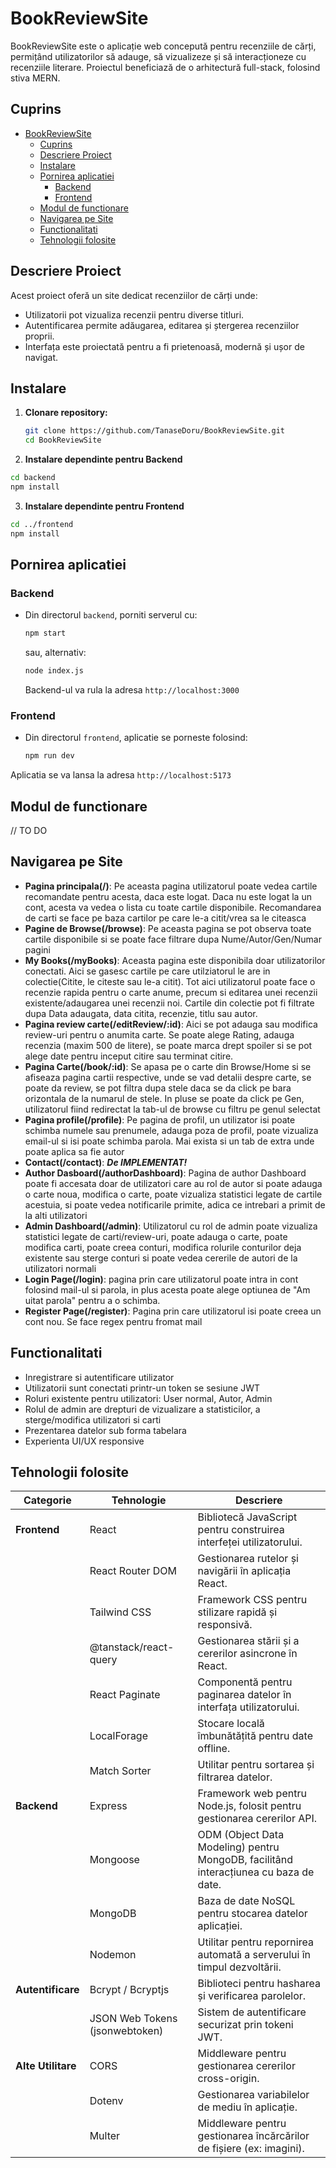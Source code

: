 # BookReviewSite

BookReviewSite este o aplicație web concepută pentru recenziile de cărți, permițând utilizatorilor să adauge, să vizualizeze și să interacționeze cu recenziile literare. Proiectul beneficiază de o arhitectură full-stack, folosind stiva MERN.

## Cuprins
- [BookReviewSite](#bookreviewsite)
  - [Cuprins](#cuprins)
  - [Descriere Proiect](#descriere-proiect)
  - [Instalare](#instalare)
  - [Pornirea aplicatiei](#pornirea-aplicatiei)
    - [Backend](#backend)
    - [Frontend](#frontend)
  - [Modul de functionare](#modul-de-functionare)
  - [Navigarea pe Site](#navigarea-pe-site)
  - [Functionalitati](#functionalitati)
  - [Tehnologii folosite](#tehnologii-folosite)

## Descriere Proiect
Acest proiect oferă un site dedicat recenziilor de cărți unde:
- Utilizatorii pot vizualiza recenzii pentru diverse titluri.
- Autentificarea permite adăugarea, editarea și ștergerea recenziilor proprii.
- Interfața este proiectată pentru a fi prietenoasă, modernă și ușor de navigat.

## Instalare
1. **Clonare repository:**
   ```bash
   git clone https://github.com/TanaseDoru/BookReviewSite.git
   cd BookReviewSite
   ```
2. **Instalare dependinte pentru Backend**
  ```bash
  cd backend
  npm install
  ```
3. **Instalare dependinte pentru Frontend**
  ```bash
  cd ../frontend
  npm install
  ```
## Pornirea aplicatiei
### Backend
- Din directorul `backend`, porniti serverul cu:
  ```bash
  npm start
  ```
  sau, alternativ:
  ```bash
  node index.js
  ```
  Backend-ul va rula la adresa `http://localhost:3000`
### Frontend
- Din directorul `frontend`, aplicatie se porneste folosind:
  ```bash
  npm run dev
  ```
Aplicatia se va lansa la adresa `http://localhost:5173`

## Modul de functionare
 // TO DO

## Navigarea pe Site
- **Pagina principala(/)**: Pe aceasta pagina utilizatorul poate vedea cartile recomandate pentru acesta, daca este logat. Daca nu este logat la un cont, acesta va vedea o lista cu toate cartile disponibile. Recomandarea de carti se face pe baza cartilor pe care le-a citit/vrea sa le citeasca
- **Pagine de Browse(/browse)**: Pe aceasta pagina se pot observa toate cartile disponibile si se poate face filtrare dupa Nume/Autor/Gen/Numar pagini
- **My Books(/myBooks)**: Aceasta pagina este disponibila doar utilizatorilor conectati. Aici se gasesc cartile pe care utilziatorul le are in colectie(Citite, le citeste sau le-a citit). Tot aici utilizatorul poate face o recenzie rapida pentru o carte anume, precum si editarea unei recenzii existente/adaugarea unei recenzii noi. Cartile din colectie pot fi filtrate dupa Data adaugata, data citita, recenzie, titlu sau autor.
- **Pagina review carte(/editReview/:id)**: Aici se pot adauga sau modifica review-uri pentru o anumita carte. Se poate alege Rating, adauga recenzia (maxim 500 de litere), se poate marca drept spoiler si se pot alege date pentru inceput citire sau terminat citire.
- **Pagina Carte(/book/:id)**: Se apasa pe o carte din Browse/Home si se afiseaza pagina cartii respective, unde se vad detalii despre carte, se poate da review, se pot filtra dupa stele daca se da click pe bara orizontala de la numarul de stele. In pluse se poate da click pe Gen, utilizatorul fiind redirectat la tab-ul de browse cu filtru pe genul selectat 
- **Pagina profile(/profile)**: Pe pagina de profil, un utilizator isi poate schimba numele sau prenumele, adauga poza de profil, poate vizualiza email-ul si isi poate schimba parola. Mai exista si un tab de extra unde poate aplica sa fie autor
- **Contact(/contact)**: ***De IMPLEMENTAT!***
- **Author Dasboard(/authorDashboard)**: Pagina de author Dashboard poate fi accesata doar de utilizatori care au rol de autor si poate adauga o carte noua, modifica o carte, poate vizualiza statistici legate de cartile acestuia, si poate vedea notificarile primite, adica ce intrebari a primit de la alti utilizatori
- **Admin Dashboard(/admin)**: Utilizatorul cu rol de admin poate vizualiza statistici legate de carti/review-uri, poate adauga o carte, poate modifica carti, poate creea conturi, modifica rolurile conturilor deja existente sau sterge conturi si poate vedea cererile de autori de la utilizatori normali
- **Login Page(/login)**: pagina prin care utilizatorul poate intra in cont folosind mail-ul si parola, in plus acesta poate alege optiunea de "Am uitat parola" pentru a o schimba.
- **Register Page(/register)**: Pagina prin care utilizatorul isi poate creea un cont nou. Se face regex pentru fromat mail


## Functionalitati
- Inregistrare si autentificare utilizator
- Utilizatorii sunt conectati printr-un token se sesiune JWT
- Roluri existente pentru utilizatori: User normal, Autor, Admin
- Rolul de admin are drepturi de vizualizare a statisticilor, a sterge/modifica utilizatori si carti
- Prezentarea datelor sub forma tabelara
- Experienta UI/UX responsive 

## Tehnologii folosite

| **Categorie**       | **Tehnologie**             | **Descriere**                                      |
|---------------------|----------------------------|----------------------------------------------------|
| **Frontend**        | React                      | Bibliotecă JavaScript pentru construirea interfeței utilizatorului. |
|                     | React Router DOM           | Gestionarea rutelor și navigării în aplicația React. |
|                     | Tailwind CSS               | Framework CSS pentru stilizare rapidă și responsivă. |
|                     | @tanstack/react-query      | Gestionarea stării și a cererilor asincrone în React. |
|                     | React Paginate             | Componentă pentru paginarea datelor în interfața utilizatorului. |
|                     | LocalForage                | Stocare locală îmbunătățită pentru date offline.   |
|                     | Match Sorter               | Utilitar pentru sortarea și filtrarea datelor.     |
| **Backend**         | Express                    | Framework web pentru Node.js, folosit pentru gestionarea cererilor API. |
|                     | Mongoose                   | ODM (Object Data Modeling) pentru MongoDB, facilitând interacțiunea cu baza de date. |
|                     | MongoDB                    | Baza de date NoSQL pentru stocarea datelor aplicației. |
|                     | Nodemon                    | Utilitar pentru repornirea automată a serverului în timpul dezvoltării. |
| **Autentificare**   | Bcrypt / Bcryptjs          | Biblioteci pentru hasharea și verificarea parolelor. |
|                     | JSON Web Tokens (jsonwebtoken) | Sistem de autentificare securizat prin tokeni JWT. |
| **Alte Utilitare**  | CORS                       | Middleware pentru gestionarea cererilor cross-origin. |
|                     | Dotenv                     | Gestionarea variabilelor de mediu în aplicație.    |
|                     | Multer                     | Middleware pentru gestionarea încărcărilor de fișiere (ex: imagini). |

